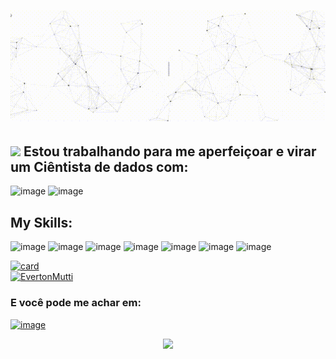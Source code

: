 <h1 align="center">
  <img src="https://github.com/EvertonMutti/Evertonmutti/raw/main/Contents/Header - Everton Mutti.gif" alt="Oi, eu sou o Everton">
</h1>

<h2><img src="https://emojis.slackmojis.com/emojis/images/1621024394/39092/cat-roll.gif?1621024394" width="28"> Estou trabalhando para me aperfeiçoar e virar um Ciêntista de dados com:</h2>

![image](https://user-images.githubusercontent.com/84800212/170879176-b88d62f5-333f-4421-8321-7eb9fcdd855f.png)
![image](https://user-images.githubusercontent.com/84800212/170879189-e0967b5b-72ca-4fd9-919a-cd9ab29b0100.png)


<h2>
  My Skills:
</h2>

![image](https://user-images.githubusercontent.com/84800212/170879346-d37ce4db-84e0-4b68-9fa6-a32dcb53b4cf.png)
![image](https://user-images.githubusercontent.com/84800212/170879353-7d208c7f-45d3-4ba3-aa4b-94b7e9bfb528.png)
![image](https://user-images.githubusercontent.com/84800212/170879357-ad72281f-b689-4421-9c5c-874745650c27.png)
![image](https://user-images.githubusercontent.com/84800212/170879365-15dab68f-eefb-43ef-a574-e23e6bbfb377.png)
![image](https://user-images.githubusercontent.com/84800212/170879382-42f544d9-02b1-4d03-ad1b-f400e48ee3d5.png)
![image](https://user-images.githubusercontent.com/84800212/170879176-b88d62f5-333f-4421-8321-7eb9fcdd855f.png)
![image](https://user-images.githubusercontent.com/84800212/170879189-e0967b5b-72ca-4fd9-919a-cd9ab29b0100.png)


[![card](https://github-readme-stats.vercel.app/api?username=EvertonMutti&theme=default)](https://github.com/EvertonMutti/)
<br>
[![EvertonMutti](https://github-readme-stats.vercel.app/api/top-langs/?username=EvertonMutti&hide=html&layout=compact&theme=default)](https://github.com/EvertonMutti/) 

<h3> E você pode me achar em: </h3> 

[![image](https://user-images.githubusercontent.com/84800212/170803250-ef28db2a-0d73-47a0-886e-e32505358d33.png)](https://www.linkedin.com/in/evertonmutti/)


<div align="center">
   <img src="https://github.com/EvertonMutti/Evertonmutti/raw/main/Contents/The Witcher 3- Wild Hunt Main.gif"
</div>
